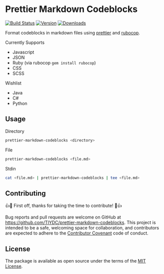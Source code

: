 # Prettier Markdown Codeblocks

[![Build Status](https://travis-ci.org/TIYDC/prettier-markdown-codeblocks.svg?branch=master)](https://travis-ci.org/TIYDC/prettier-markdown-codeblocks)
[![Version](https://img.shields.io/npm/v/prettier-markdown-codeblocks.svg)](https://www.npmjs.com/package/prettier-markdown-codeblocks)
[![Downloads](https://img.shields.io/npm/dt/prettier-markdown-codeblocks.svg)](https://www.npmjs.com/package/prettier-markdown-codeblocks)

Format codeblocks in markdown files using [prettier](https://prettier.io/) and [rubocop](https://github.com/bbatsov/rubocop).  

Currently Supports 

- Javascript
- JSON
- Ruby (via rubocop `gem install rubocop`)
- CSS
- SCSS

Wishlist

- Java
- C#
- Python

## Usage

Directory
```sh
prettier-markdown-codeblocks <directory>
```

File
```sh
prettier-markdown-codeblocks <file.md>
```

Stdin
```sh
cat <file.md> | prettier-markdown-codeblocks | tee <file.md>
```

## Contributing

👍🎉 First off, thanks for taking the time to contribute! 🎉👍

Bug reports and pull requests are welcome on GitHub at https://github.com/TIYDC/prettier-markdown-codeblocks. This project is intended to be a safe, welcoming space for collaboration, and contributors are expected to adhere to the [Contributor Covenant](http://contributor-covenant.org) code of conduct.

## License

The package is available as open source under the terms of the [MIT License](http://opensource.org/licenses/MIT).